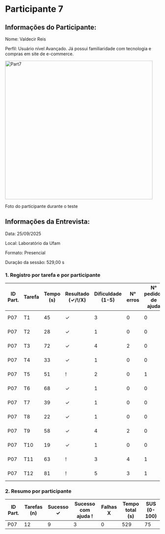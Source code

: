 # Participante 7

## Informações do Participante:
Nome: Valdecir Reis

Perfil: Usuário nível Avançado. Já possui familiaridade com tecnologia e compras em site de e-commerce. 

<img width="480" height="450" alt="Part7" src="https://github.com/user-attachments/assets/44795c05-62cc-4841-9e87-61e1d40b0e3a" />

Foto do participante durante o teste

## Informações da Entrevista: 
Data: 25/09/2025

Local: Laboratório da Ufam

Formato: Presencial 

Duração da sessão: 529,00 s

### 1. Registro por tarefa e por participante
| ID Part. | Tarefa | Tempo (s) | Resultado (✓/!/X) | Dificuldade (1-5) | N° erros | N° pedidos de ajuda | Observações                     |
|----------|--------|-----------|--------------------|-------------------|----------|---------------------|---------------------------------|
| P07      | T1     | 45        | ✓                  | 3                 | 0        | 0                   | Com dificuldade                 |
| P07      | T2     | 28        | ✓                  | 1                 | 0        | 0                   | Não precisou de ajuda           |
| P07      | T3     | 72        | ✓                  | 4                 | 2        | 0                   | Acha que aplicou                |
| P07      | T4     | 33        | ✓                  | 1                 | 0        | 0                   | Acha que favoritou              |
| P07      | T5     | 51        | !                  | 2                 | 0        | 1                   | Com dificuldade                 |
| P07      | T6     | 68        | ✓                  | 1                 | 0        | 0                   | Realizou com dificuldades       |
| P07      | T7     | 39        | ✓                  | 1                 | 0        | 0                   | Não teve dificuldade            |
| P07      | T8     | 22        | ✓                  | 1                 | 0        | 0                   | Não teve dificuldade            |
| P07      | T9     | 58        | ✓                  | 4                 | 2        | 0                   | Não precisou de ajuda           |
| P07      | T10    | 19        | ✓                  | 1                 | 0        | 0                   | Não precisou de ajuda           |
| P07      | T11    | 63        | !                  | 3                 | 4        | 1                   | Realizou com dificuldades       |
| P07      | T12    | 81        | !                  | 5                 | 3        | 1                   | Com dificuldade                 |
### 2. Resumo por participante
| ID Part. | Tarefas (n) | Sucesso ✓ | Sucesso com ajuda ! | Falhas X | Tempo total (s) | SUS (0-100) |
|----------|-------------|-----------|---------------------|----------|-----------------|-------------|
| P07      | 12          | 9         | 3                   | 0        | 529            | 75        |
